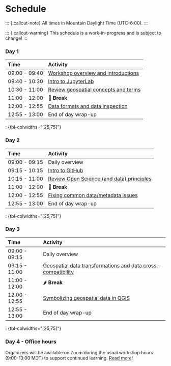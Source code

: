 # Schedule

::: {.callout-note}
All times in Mountain Daylight Time (UTC-6:00).
:::

::: {.callout-warning}
This schedule is a work-in-progress and is subject to change!
:::


### Day 1

| Time          | Activity         |
| :------------ | :--------------- |
| 09:00 - 09:40 | [Workshop overview and introductions](materials.md#workshop-overview) |
| 09:40 - 10:30 | [Intro to JupyterLab](materials.md#intro-to-jupyterlab) |
| 10:30 - 11:00 | [Review geospatial concepts and terms](materials.md#review-geospatial-concepts-and-terms) |
| 11:00 - 12:00 | 🥙 **Break** |
| 12:00 - 12:55 | [Data formats and data inspection](materials.md#data-formats-and-data-inspection) |
| 12:55 - 13:00 | End of day wrap-up |

: {tbl-colwidths="[25,75]"}


### Day 2

| Time          | Activity         |
| :------------ | :--------------- |
| 09:00 - 09:15 | Daily overview |
| 09:15 - 10:15 | [Intro to GitHub](materials.md#intro-to-github) |
| 10:15 - 11:00 | [Review Open Science (and data) principles](materials.md#review-open-science-and-data-principles) |
| 11:00 - 12:00 | 🍜 **Break** |
| 12:00 - 12:55 | [Fixing common data/metadata issues](materials.md#fixing-common-datametadata-issues) |
| 12:55 - 13:00 | End of day wrap-up |

: {tbl-colwidths="[25,75]"}


### Day 3

| Time          | Activity         |
| :------------ | :--------------- |
| 09:00 - 09:15 | Daily overview |
| 09:15 - 11:00 | [Geospatial data transformations and data cross-compatibility](materials.md#geospatial-data-transformations-and-data-cross-compatibility) |
| 11:00 - 12:00 | 🌶️ **Break** |
| 12:00 - 12:55 | [Symbolizing geospatial data in QGIS](materials.md#symbolizing-geospatial-data-in-qgis) |
| 12:55 - 13:00 | End of day wrap-up |

: {tbl-colwidths="[25,75]"}


### Day 4 - Office hours

Organizers will be available on Zoom during the usual workshop hours (9:00-13:00 MDT)
to support continued learning. [Read more](materials.md#office-hours)!
